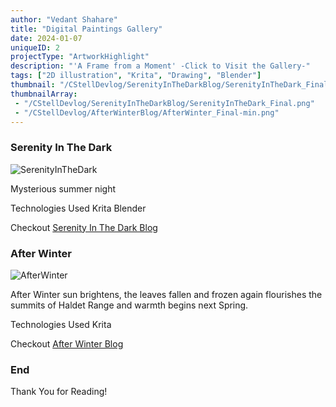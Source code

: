 ```yaml
---
author: "Vedant Shahare"
title: "Digital Paintings Gallery"
date: 2024-01-07
uniqueID: 2
projectType: "ArtworkHighlight"
description: "'A Frame from a Moment' -Click to Visit the Gallery-"
tags: ["2D illustration", "Krita", "Drawing", "Blender"]
thumbnail: "/CStellDevlog/SerenityInTheDarkBlog/SerenityInTheDark_Final.png"
thumbnailArray:
 - "/CStellDevlog/SerenityInTheDarkBlog/SerenityInTheDark_Final.png"
 - "/CStellDevlog/AfterWinterBlog/AfterWinter_Final-min.png"
---
```


### Serenity In The Dark

![SerenityInTheDark](/CStellDevlog/SerenityInTheDarkBlog/SerenityInTheDark_Final.png)

Mysterious summer night

Technologies Used Krita Blender

Checkout [Serenity In The Dark Blog](/CStellDevlog/en/blog/serenityinthedarkblog)

### After Winter

![AfterWinter](/CStellDevlog/AfterWinterBlog/AfterWinter_Final.png)

After Winter sun brightens, the leaves fallen and frozen again flourishes the summits of Haldet Range and warmth begins next Spring.

Technologies Used Krita

Checkout [After Winter Blog](/CStellDevlog/en/blog/afterwinterblog)

### End

Thank You for Reading!
